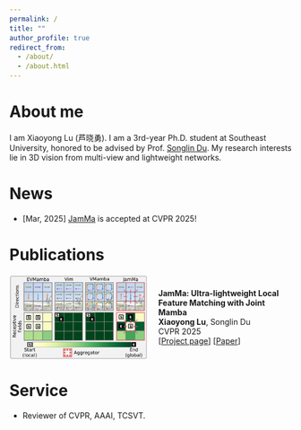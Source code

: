 ```yaml
---
permalink: /
title: ""
author_profile: true
redirect_from: 
  - /about/
  - /about.html
---
```


About me
======
I am Xiaoyong Lu (芦晓勇). I am a 3rd-year Ph.D. student at Southeast University, honored to be advised by Prof. [Songlin Du](https://songlin.ac.cn/).
My research interests lie in 3D vision from multi-view and lightweight networks.

News
======
- [Mar, 2025] [JamMa](https://leoluxxx.github.io/JamMa-page/) is accepted at CVPR 2025!

Publications
======
<div style="display: flex; align-items: center;">
  <img src="/images/jamma.png" alt="JamMa" style="height: 150px; margin-right: 20px;" />
  <div>
    <strong>JamMa: Ultra-lightweight Local Feature Matching with Joint Mamba</strong><br>
    <strong>Xiaoyong Lu</strong>, Songlin Du<br>
    CVPR 2025<br>
    [<a href="https://leoluxxx.github.io/JamMa-page/">Project page</a>] [<a href="https://arxiv.org/pdf/2503.03437">Paper</a>]
  </div>
</div>


Service
======
- Reviewer of CVPR, AAAI, TCSVT.